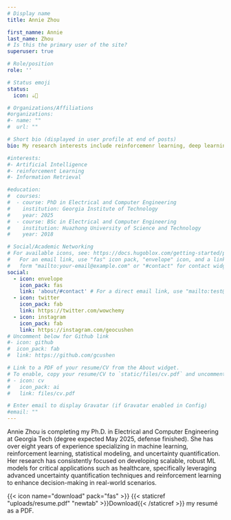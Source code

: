 ```yaml
---
# Display name
title: Annie Zhou  

first_namne: Annie
last_name: Zhou
# Is this the primary user of the site?
superuser: true

# Role/position
role: ''

# Status emoji
status:
  icon: ☕💃

# Organizations/Affiliations
#organizations:
#- name: ""
#  url: ""

# Short bio (displayed in user profile at end of posts)
bio: My research interests include reinforcemenr learning, deep learning, bioinformatics and uncertainty quantification.

#interests:
#- Artificial Intelligence
#- reinforcement Learning
#- Information Retrieval

#education:
#  courses:
#  - course: PhD in Electrical and Computer Engineering
#    institution: Georgia Institute of Technology
#    year: 2025
#  - course: BSc in Electrical and Computer Engineering
#    institution: Huazhong University of Science and Technology 
#    year: 2018

# Social/Academic Networking
# For available icons, see: https://docs.hugoblox.com/getting-started/page-builder/#icons
#   For an email link, use "fas" icon pack, "envelope" icon, and a link in the
#   form "mailto:your-email@example.com" or "#contact" for contact widget.
social:
  - icon: envelope
    icon_pack: fas
    link: 'about/#contact' # For a direct email link, use "mailto:test@example.org".
  - icon: twitter
    icon_pack: fab
    link: https://twitter.com/wowchemy
  - icon: instagram
    icon_pack: fab
    link: https://instagram.com/geocushen
# Uncomment below for Github link
#- icon: github
#  icon_pack: fab
#  link: https://github.com/gcushen

# Link to a PDF of your resume/CV from the About widget.
# To enable, copy your resume/CV to `static/files/cv.pdf` and uncomment the lines below.
# - icon: cv
#   icon_pack: ai
#   link: files/cv.pdf

# Enter email to display Gravatar (if Gravatar enabled in Config)
#email: ""
---
```


Annie Zhou is completing my Ph.D. in Electrical and Computer Engineering at Georgia Tech (degree expected May 2025, defense finished). She has over eight years of experience specializing in machine learning, reinforcement learning, statistical modeling, and uncertainty quantification. Her research has consistently focused on developing scalable, robust ML models for critical applications such as healthcare, specifically leveraging advanced uncertainty quantification techniques and reinforcement learning to enhance decision-making in real-world scenarios.

 
{{< icon name="download" pack="fas" >}} {{< staticref "uploads/resume.pdf" "newtab" >}}Download{{< /staticref >}} my resumé as a PDF.
